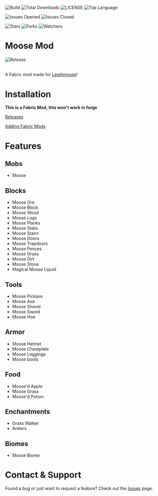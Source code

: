 ![Build](https://img.shields.io/github/workflow/status/ChezCoder/moose-mod-fabric/Java%20CI%20with%20Gradle)
![Total Downloads](https://img.shields.io/github/downloads/chezcoder/moose-mod-fabric/total)
![LICENSE](https://img.shields.io/github/license/ChezCoder/moose-mod-fabric)
![Top Language](https://img.shields.io/github/languages/top/ChezCoder/moose-mod-fabric)

![Issues Opened](https://img.shields.io/github/issues-raw/ChezCoder/moose-mod-fabric)
![Issues Closed](https://img.shields.io/github/issues-closed-raw/ChezCoder/moose-mod-fabric)

![Stars](https://img.shields.io/github/stars/ChezCoder/moose-mod-fabric?label=Stars&style=social)
![Forks](https://img.shields.io/github/forks/ChezCoder/moose-mod-fabric?style=social)
![Watchers](https://img.shields.io/github/watchers/ChezCoder/moose-mod-fabric?style=social)

# Moose Mod
###### ![Release](https://img.shields.io/github/v/release/ChezCoder/moose-mod-fabric?color=yellow&include_prereleases)
A Fabric mod made for [Legitimoose](https://www.youtube.com/c/Legitimoose)!

# Installation
**This is a Fabric Mod, this won't work in forge**

[Releases](https://github.com/ChezCoder/moose-mod-fabric/releases)

[Adding Fabric Mods](https://fabricmc.net/wiki/tutorial:adding_mods)

# Features
## Mobs
- Moose

## Blocks
- Moose Ore
- Moose Block
- Moose Wood
- Moose Logs
- Moose Planks
- Moose Slabs
- Moose Stairs
- Moose Doors
- Moose Trapdoors
- Moose Fences
- Moose Grass
- Moose Dirt
- Moose Stone
- Magical Moose Liquid

## Tools
- Moose Pickaxe
- Moose Axe
- Moose Shovel
- Moose Sword
- Moose Hoe

## Armor
- Moose Helmet
- Moose Chestplate
- Moose Leggings
- Moose boots

## Food
- Moose'd Apple
- Moose Grass
- Moose'd Potion

## Enchantments
- Grass Walker
- Antlers

## Biomes
- Moose Biome

# Contact & Support
Found a bug or just want to request a feature? Check out the [Issues](https://github.com/ChezCoder/moose-mod-fabric/issues) page.

